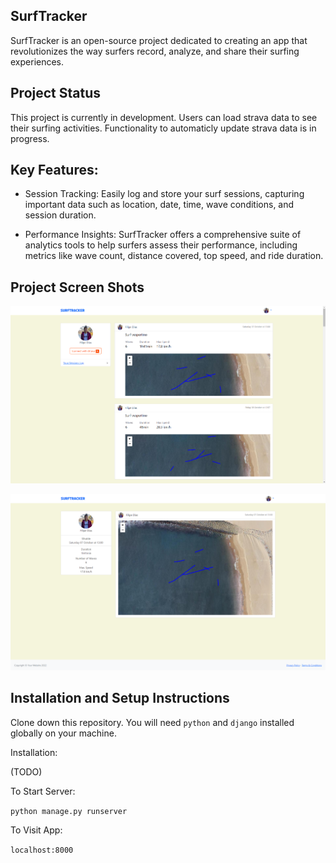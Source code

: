 ## SurfTracker


SurfTracker is an open-source project dedicated to creating an app that revolutionizes the way surfers record, analyze, and share their surfing experiences. 


## Project Status

This project is currently in development. Users can load strava data to see their surfing activities.
Functionality to automaticly update strava data is in progress.


## Key Features:

- Session Tracking: Easily log and store your surf sessions, capturing important data such as location, date, time, wave conditions, and session duration.

- Performance Insights: SurfTracker offers a comprehensive suite of analytics tools to help surfers assess their performance, including metrics like wave count, distance covered, top speed, and ride duration.


## Project Screen Shots

![Feed](documentation/feed.png)



![Session](documentation/session.png)

## Installation and Setup Instructions

Clone down this repository. You will need `python` and `django` installed globally on your machine.  

Installation:

(TODO)


To Start Server:

`python manage.py runserver`  

To Visit App:

`localhost:8000`  

